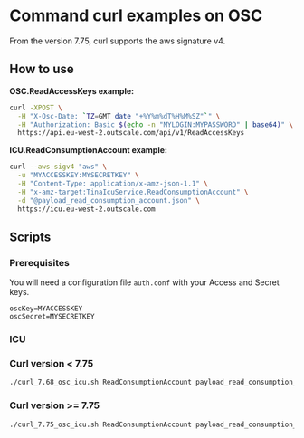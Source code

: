# Command curl examples on OSC

From the version 7.75, curl supports the aws signature v4.

## How to use

**OSC.ReadAccessKeys example:**

```bash
curl -XPOST \
  -H "X-Osc-Date: `TZ=GMT date "+%Y%m%dT%H%M%SZ"`" \
  -H "Authorization: Basic $(echo -n "MYLOGIN:MYPASSWORD" | base64)" \
  https://api.eu-west-2.outscale.com/api/v1/ReadAccessKeys
```

**ICU.ReadConsumptionAccount example:**

```bash
curl --aws-sigv4 "aws" \
  -u "MYACCESSKEY:MYSECRETKEY" \
  -H "Content-Type: application/x-amz-json-1.1" \
  -H "x-amz-target:TinaIcuService.ReadConsumptionAccount" \
  -d "@payload_read_consumption_account.json" \
  https://icu.eu-west-2.outscale.com
```

## Scripts

### Prerequisites

You will need a configuration file `auth.conf` with your Access and Secret keys.

```text
oscKey=MYACCESSKEY
oscSecret=MYSECRETKEY
```

### ICU

### Curl version < 7.75

```bash
./curl_7.68_osc_icu.sh ReadConsumptionAccount payload_read_consumption_account.json | jq
```

### Curl version >= 7.75

```bash
./curl_7.75_osc_icu.sh ReadConsumptionAccount payload_read_consumption_account.json | jq
```

